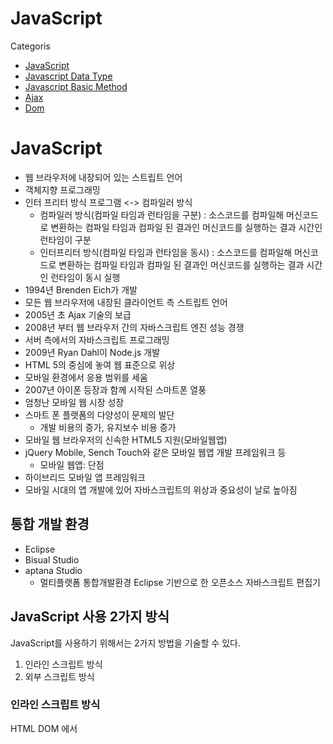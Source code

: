 
# JavaScript
Categoris

* [JavaScript](#javascript)
* [Javascript Data Type](#javascript-data-type)
* [Javascript Basic Method](#basic-method)
* [Ajax](#ajax)
* [Dom](#dom)

# JavaScript

* 웹 브라우저에 내장되어 있는 스트립트 언어
* 객체지향 프로그래밍
* 인터 프리터 방식 프로그램 <-> 컴파일러 방식
  + 컴파일러 방식(컴파일 타임과 런타임을 구분) : 소스코드를 컴파일해 머신코드로 변환하는 컴파일 타임과 컴파일 된 결과인 머신코드를 실행하는 결과 시간인 런타임이 구분
  + 인터프리터 방식(컴파일 타임과 런타임을 동시) : 소스코드를 컴파일해 머신코드로 변환하는 컴파일 타임과 컴파일 된 결과인 머신코드를 실행하는 결과 시간인 런타임이 동시 실행
* 1994년 Brenden Eich가 개발
* 모든 웹 브라우저에 내장된 클라이언트 측 스트립트 언어
* 2005년 초 Ajax 기술의 보급
* 2008년 부터 웹 브라우저 간의 자바스크립트 엔진 성능 경쟁
* 서버 측에서의 자바스크립트 프로그래밍
* 2009년 Ryan Dahl이 Node.js 개발
* HTML 5의 중심에 놓여 웹 표준으로 위상
* 모바일 환경에서 응용 범위를 세움
* 2007년 아이폰 등장과 함께 시작된 스마트폰 열풍
* 엄청난 모바일 웹 시장 성장
* 스마트 폰 플랫폼의 다양성이 문제의 발단
  - 개발 비용의 증가, 유지보수 비용 증가
* 모바일 웹 브라우저의 신속한 HTML5 지원(모바일웹앱)
* jQuery Mobile, Sench Touch와 같은 모바일 웹앱 개발 프레임워크 등
  - 모바일 웹앱: 단점
* 하이브리드 모바일 앱 프레임워크
* 모바일 시대의 앱 개발에 있어 자바스크립트의 위상과 중요성이 날로 높아짐


## 통합 개발 환경

* Eclipse
* Bisual Studio
* aptana Studio
    + 멀티플랫폼 통합개발환경 Eclipse 기반으로 한 오픈소스 자바스크립트 편집기

## JavaScript 사용 2가지 방식

JavaScript를 사용하기 위해서는 2가지 방법을 기술할 수 있다.

1. 인라인 스크립트 방식
2. 외부 스크립트 방식

### 인라인 스크립트 방식
HTML DOM 에서 <script> 태그를 사용하여 자바스크립트 코드를 직접 작성

### 외부 스크립트 방식
자바스크립트 코드를 외부 파일(* .js) 확장자에 작성하고, 작성된 js 파일을 Include 하는 방법

외부 스크립트와 인라인 스크립트는 동시에 작성 불가(인라인 스크립트의 내용은 무시된다.)


# JavaScript Data Type

자바스크립트의 DATA Type은 총 7개가 있으며 아래와 같다.

1. Boolean
2. Null
3. Undefined
4. Number
5. String
6. Symbol (ES6 에서 추가)
7. Object
> 위 리스트에서 6번까지는 primitive type 이며  Object 는 primitive가 아니다.  여기서 각 type별로 선언하는 여러가지 방법이 있지만 Object는 아래와 같이 주로 선언한다.


## 자바스크립트 변수

자바스크립트의 변수범위와 호이스팅이 작동하는 원리를 이해하는것은 필수적입니다. 이 두가지 컨셉은 직관적이면서도 이해하기가 쉽지 않습니다. 거기에는 미묘한 차이가 있으며, 자바스크립트 프로젝트에서 성공하기 위해서는 반드시 이해해야 합니다.

변수 범위 (Variable Scope)
변수 범위는 변수가 존재하는 컨텍스트입니다. 이것은 어디에서 변수에 접근할 수 있는지, 그 컨텍스트에서 변수에 접근할 수 있는지를 명시적으로 나타납니다.

변수는 지역 범위(local scope)와 전역 범위(global scope) 둘 중 하나를 가집니다.

지역 변수 (함수 수준 범위)
대부분의 프로그래밍 언어와 달리, 자바스크립트는 블럭-수준(block-level)의 범위를 가지고 있지 않습니다. 대신, 자바스크립트는 함수-수준(function-level)의 범위를 가집니다. 함수내에 정의된 변수는 지역 범위를 가지며, 해당 함수와 내부 함수에서만 접근이 가능합니다. 내부 함수에서 외부 함수의 변수 접근에 관한 더 자세한 내용은 클로저(Closure)를 설명한 글을 참조하시기 바랍니다.

### 함수-수준 범위의 예제

```JavaScript
var name = "Richard";
function showName() {
     var name = "Jack"; // 지역 변수; showName()함수에서만 접근가능.
     console.log(name); // Jack
}
console.log(name); // Richard : 전역 변수
```

### 잘못된 예제. (블럭-수준 범위로 오해할 경우)

```JavaScript
var name = "Richard";
// 아래의 if문은 name변수에 대한 지역-범위를 생성하지 않습니다.
if (name) {
     name = "Jack";
     console.log(name); // Jack : 전역 변수
}
// name은 여전히 전역변수이며 if문에서 변경되었습니다.
console.log(name); // Jack
```

>지역변수를 선언하지 않는다면 문제를 일으킬 가능성이 높아집니다.

### 지역 변수와 전역 변수

항상 지역변수를 사용하기 이전에 선언하도록 하십시오. JSHint를 사용하면 코드의 문법 오류나 스타일을 체크할 수 있습니다. 다음은 지역변수를 선언하지 않음으로 인해 문제가 발생한 경우입니다.

```JavaScript
// 지역변수를 var키워드로 선언하지 않았을 경우, 그것은 전역-범위(global-scope)가 됩니다.
var name = "Michael Jackson";
function showCelebrityName() {
     console.log(name);
}
function showOrdinaryPersonName() {
     name = "Johnny Evers";
     console.log(name);
}
showCelebrityName(); // Michael Jackson
// name 은 지역변수가 아닙니다. 이것은 전역변수 name을 변경해 버립니다.
showOrdinaryPersonName(); // Johnny Evers
// 이제 전역변수 name은 Johny Evers입니다. 더이상, 셀럽의 이름은 없습니다. -.-;;
showCelebrityName(); // Johnny Evers
// 해결책은 지역변수 선언시 var 키워드를 사용하는 것입니다.
function showOrdinaryPersonName() {
     var name = "Johnny Evers"; // 이제 name은 항상 지역변수이며, 전역변수를 덮어쓰지 않습니다.
     console.log(name);
}
```

>지역번수는 함수내에서 전역번수보다 높은 우선순위를 가집니다.

만약, 같은 이름의 전역변수와 지역변수가 존재할 경우 이 변수를 함수내에서 사용한다면, 지역변수가 우선권을 갖게 됩니다.

```JavaScript
var name = "Paul";
function users() {
     var name = "Jack";
     console.log(name);
}
users(); // Jack
```



전역 변수
함수의 외부에서 선언된 모든 변수는 전역 범위(global scope)를 가집니다. 브라우저에서, 전역 컨텍스트(또는 scope)는 window 객체를 가리킵니다.

그러므로, 전역변수는 전체 어플리케이션에서 사용이 가능합니다.

그러므로, 전역변수는 전체 어플리케이션에서 사용이 가능합니다.

```JavaScript
// 전역변수는 아래와 같이 선언될 수 있습니다.
var myName = "Richard";
// 또는
firstName = "Richard";
// 또는
var name;
name;
```

모든, 전역 변수는 window객체와 연결됩니다. 그러므로, 아래와 같이 window객체를 통해 모든 전역 변수에 접근이 가능합니다.

```JavaScript
console.log(window.myName); // Richard
// 또는
console.log("myName" in window); // true
console.log("firstName" in window); // true
```

만약, 변수가 최초 선언 없이(var 키워드를 사용하여) 초기화 되었다면, 이 변수는 자동으로 전역 컨텍스트에 추가됩니다:

```JavaScript
function showAge() {
     // age는 전역 변수입니다.
     age = 90;
     console.log(age);
}
showAge(); // 90
// age는 전역 변수이므로, 이런식으로도 호출될 수 있습니다.
console.log(age); // 90
```

아래의 firtName은 둘다 전역 범위입니다. 두번째, firstName은 {} 블럭으로 쌓여있지만, 자바 스크립트는 블럭단위 범위를 지원하지 않는다는 것을 기억하기 바랍니다.

```JavaScript
var firstName = "Richard";
{
     var firstName = "Bob";
}
console.log(firstName); // Bob
다른 예제:

for (var i=1; i<=10; i++) {
     console.log(i); // 1~10까지 출력
}
// 변수 i는 전역 변수입니다. 그러므로, 아래 함수 호출시 i는 for문에서 실행된 후 마지막 값을 가르키게 됩니다.
function aNumber() {
     console.log(i);
}
aNumber(); // 11
```

setTimeout 변수는 전역 범위에서 실행됩니다.

setTimeout 안에서 선언된 모든 함수는 전역 범위에서 실행됩니다. 다음 예제를 주의해서 보십시오.
```JavaScript
// setTimeout 함수내에서 사용된 "this"객체는 myObj가 아니라, window객체를 참조합니다.
var highValue = 200;
var constantVal = 2;
var myObj = {
     highValue: 20,
     constantVal: 5,
     calculateIt: function() {
          setTimeout(function() {
               console.log(this.constantVal * this.highValue);
          }, 2000);
     }
}
// 전역변수인 highValue와 constantVal을 사용하여 계산됩니다. 200*2.
myObj.calculateIt(); //400
```

전역 범위를 오염시키지 마십시오

자바스크립트 전문가가 되려면, 가급적 전역 범위에 변수를 생성하는것을 피하도록 해야 합니다.


자바스크립트 전문가가 되려면, 가급적 전역 범위에 변수를 생성하는것을 피하도록 해야 합니다.

```JavaScript
// 다음 두 변수는 전역 범위에 있습니다.
var firstName, lastName;
function fullName() {
     console.log("Full Name : " + firstName + " " + lastName);
}
다음은, 개선된 코드로서 전역범위를 덜 오염시킵니다.

// 함수내에 선언함으로서 이것은 지역변수 입니다.
function fullName() {
     var firstName = "Michael", lastName = "Jackson";
     console.log("Full Name : " + firstName + " " + lastName);
}
```
위의, 예제에서 fullName() 함수 역시 전역 범위에 있습니다.



### 자바스크립트 원시

리터럴 : 내가 변수에 넣을 값을 표현하는 것.

원시 : 데이터, 값, 벨류
원시를 넣은 변수는 원시변수

5가지 인스턴스
  1. 문자열
  2. 숫자
  3. 불리언
  4. Null
  5. Undefined


  ### Object Literal(객체 리터럴)

  **Object는 다음과 같이 주로 선언한다.**

  ```JavaScript
  var obj1 = {};
  var obj2 = new Object();
  ```

  위 코드에서 obj1 과 obj2는 객체는 동일한 역할을 하게 된다. 즉 아무것도 없는 빈 객체를 생성해서, 향후 프로퍼티 또는 메소드를 추가할 수 있는 객체가 된다.

  책, 자료에서는 아래와 같은 방식을 좋은 패턴이라고 말한다.

  ```JavaScript
  var obj1 = {}; //good pattern
  ```

  위 코드를 바로 literal 표기법이라고 한다. 간단하게 객체를 선언할 수 있으며 아래와 같은 코드에서는 가독성 또한 좋아진다.

  ```JavaScript
  //객체 생성과 할당
  var obj1 = {
    a: 1,
    b: 2
  };
  //객체 생성한 후 할당
  var obj2 = new Object();
  obj2.a = 1;
  obj2.b = 2;
  ```

  ---

  #### Object Literal(객체 리터럴)을 권장하는 이유
  그렇다면 단순히 가독성을 위해서 {} 를 new Object에 비해 권장하는 것일까?

  **1. {} 과  new Object()는  동일한 객체를 생성할까?**

  우선 Literal 기법과 new 기법으로 생성된 객체는 동일한 객체이다. ( 의미적으로 동일하다는 말이다. [참고]로 String 은 다르다).

  [참고]

  ```JavaScript
  var str1 = "";
  var str2 = new String();
  console.log( typeof str1 ); // "string"
  console.log( typeof str2 ); // "object"
  ```

  위 코드에서  str1 과 str2 는 다르다. str1 은 type이 string 이지만 str2는 object 이다.

  **2. 그렇다면 {}를 권장하는 이유는 무엇인가?**

  {}를 권장하는 이유에 대해 조사해 보았다.
  권장하는 이유에 대해 3가지 설명은 아래와 같다.

  **2-1. 가독성**

  Literal 기법이 대체적으로 더 짧고 직관적이며 객체를 생성하기도 더욱 용이하다. 위에서 살펴 보았듯이 생성과 할당에 더 적합하다. 또한 가장 기본적인 데이터를 선언하는데 있어서 new 표현을 덜 쓰면서, 가독성도 더 좋아진다.

  **2-2. 속도**

  이미 여러가지 실험을 통해 Literal기법이 속도가 더 빠르다는것이 증명되었다. [링크](http://jsperf.com/new-array-vs-literal/26)(약 12.14% 빠르다.)

  **2-3 Overriden에 따른 예방**

  우선 자바스크립트는 기본 함수 조차도 Overriden이 된다. overriden이란 재정의란 의미로 Object 도 어떻게 보면 자바스크립트에서 함수이기도 하다. 예제 참고

  ```JavaScript
  Object = function(){
   alert("재정의");
  };
  var obj1 = new Object(); //alert 발생
  ```

  즉 Object 란  내장함수 조차도 재정의 되어서 전혀 예상치 못한 결과를 초래할 수 있다.

  이렇게 literal기법으로 선언 하는것이 더욱 효과적이며 해당 근거는 위에 3가지 정도로 요약할 수 있다.

---

# Basic Method

DOM - Javascript Method

### javascript

```JavaScript
function submitFn(menu) {
  if (menu === "a") {
    return "a...";
  } else {
    return "b...";
  }
}
```

### DOM

```HTML
<a onclick="submitFn('a')" href="#" />
```
---



## AJAX (Asynchronous JavaScript and XML)

Ajax 설정 속성
```JavaScript
$.ajax:
    Ajax(Asynchronous JavaScript And XML)는 자바스크립트를 이용해서 비동기적(Asynchronous)으로 서버와 브라우저가 데이터를 교환할 수 있는 통신 방식을 의미

    서버로부터 웹페이지가 반환되면 화면 전체를 갱신해야 하는데 페이지 일부만을 갱신하고도 동일한 효과를 볼 수 있도록 하는 것이 Ajax이다.
    페이지 전체를 로드하여 렌더링할 필요가 없고 갱신이 필요한 일부만 로드하여 갱신하면 되므로 빠른 퍼포먼스와 부드러운 화면 표시 효과를 기대할 수 있다.

Args:
    클라이언트와 서버 간에는 데이터 교환이 필요하다. JSON(JavaScript Object Notation)은 클라이언트와 서버 간 데이터 교환을 위한 규칙 즉 데이터 포맷을 말한다.    
    JSON은 일반 텍스트 포맷보다 효과적인 데이터 구조화가 가능하며 XML 포맷보다 가볍고 사용하기 간편하며 가독성도 좋다.

    **키는 반드시 큰따옴표(작은따옴표 사용불가)로 둘러싸야 한다.**
    자바스크립트의 객체 리터럴과 매우 흡사하다. 하지만 JSON은 순수한 텍스트로 구성된 규칙이 있는 데이터 구조이다.

Return:
    서버에서 브라우저(클라이언트)로 전송된 JSON 데이터는 문자열이다.
    이 문자열을 객체로서 사용하려면 객체화하여야 하는데 이를 역직렬화(Deserializing)이라 한다. 역직렬화를 위해서 내장 객체 JSON의 static 메소드인 JSON.parse를 사용한다.

Example:
    >>>$.ajax({

      url           : callUrl, // 설정 url
      type          : "POST",  // 전송 타입 설정 (GET, POST) 방식
      data          : {        // 전송 Data : JSON Object Type
                      "bnnrMngData"  : JSON.stringify(bnnrMngData),
    							    "chkAgreeData" : chkAgreeData
                      },
      traditional   : true,	   // 배열 데이터를 전송할 떄 사용한다.

      // Ajax 비동기 통신이 성공했을때, 호출되는 콜백함수(리턴받는 매개면수 data)
      success		: function (data) {

        // 서버로 부터 받은 데이터는 JSON Object String 타입이다.
        // 이 데이터를 JSON으로 사용하려면 역직렬화해주는 JSON.parse 함수를 사용하면 JSON Object 타입으로 데이터를 가공하여 사용한다.  
        var jObj = JSON.parse(data);
      }
    });

```
Data 속성은 Json : Object Type 데이터가 전송된다.
즉 Data 형식을 Json Object Type으로 전송해줘야한다.

반대로 Ajax가 성공했을때 호출되는 콜백함수에서도 역시 받는 데이터는 Json Object Type이다. JavaScript에서 사용하려면 형 변환을 해야한다. JSON.parse(data); 와 같이

링크참조
> https://poiemaweb.com/js-ajax

#### 1. Ajax(Asynchronous JavaScript and XML)
Ajax(Asynchronous JavaScript and XML)는 자바스크립트를 이용해서 비동기적(Asynchronous)으로 서버와 브라우저가 데이터를 교환할 수 있는 통신 방식을 의미

서버로부터 웹페이지가 반환되면 화면 전체를 갱신해야 하는데 페이지 일부만을 갱신하고도 동일한 효과를 볼 수 있도록 하는 것이 Ajax이다. 페이지 전체를 로드하여 렌더링할 필요가 없고 갱신이 필요한 일부만 로드하여 갱신하면 되므로 빠른 퍼포먼스와 부드러운 화면 표시 효과를 기대할 수 있다.



#### 2. JSON (JavaScript Object Notation)
클라이언트와 서버 간에는 데이터 교환이 필요하다. JSON(JavaScript Object Notation)은 클라이언트와 서버 간 데이터 교환을 위한 규칙 즉 데이터 포맷을 말한다.

JSON은 일반 텍스트 포맷보다 효과적인 데이터 구조화가 가능하며 XML 포맷보다 가볍고 사용하기 간편하며 가독성도 좋다.

자바스크립트의 객체 리터럴과 매우 흡사하다. 하지만 JSON은 순수한 텍스트로 구성된 규칙이 있는 데이터 구조이다.

```JSON
{
  "name": "Lee",
  "gender": "male",
  "age": 20,
  "alive": true
}
```

**키는 반드시 큰따옴표(작은따옴표 사용불가)로 둘러싸야 한다.**

#### 2.1 JSON.stringify

JSON.stringify 메소드는 객체를 JSON 형식의 문자열로 변환한다.

```JavaScript
var o = {
  name: 'Lee',
  gender: 'male',
  age: 20
};

// 객체 => JSON 형식의 문자열
var strObject = JSON.stringify(o);
console.log(typeof strObject, strObject);
// string {"name":"Lee","gender":"male","age":20}

// 객체 => JSON 형식의 문자열 + prettify
var strPrettyObject = JSON.stringify(o, null, 2);
console.log(typeof strPrettyObject, strPrettyObject);
/*
string {
  "name": "Lee",
  "gender": "male",
  "age": 20
}
*/

// replacer
// 값의 타입이 Number이면 필터링되어 반환되지 않는다.
function filter(key, value) {
  return typeof value === 'number' ? undefined : value;
}

// 객체 => JSON 형식의 문자열 + replacer + prettify
var strFilteredObject = JSON.stringify(o, filter, 2);
console.log(typeof strFilteredObject, strFilteredObject);
/*
string {
  "name": "Lee",
  "gender": "male"
}
*/

var arr = [1, 5, 'false'];

// 배열 객체 => 문자열
var strArray = JSON.stringify(arr);
console.log(typeof strArray, strArray); // string [1,5,"false"]

// replacer
// 모든 값을 대문자로 변환된 문자열을 반환한다
function replaceToUpper(key, value) {
  return value.toString().toUpperCase();
}

// 배열 객체 => 문자열 + replacer
var strFilteredArray = JSON.stringify(arr, replaceToUpper);
console.log(typeof strFilteredArray, strFilteredArray); // string "1,5,FALSE"
```

#### 2.2 JSON.parse
JSON.parse 메소드는 JSON 데이터를 가진 문자열을 객체로 변환한다.

> 서버로부터 브라우저로 전송된 JSON 데이터는 문자열이다. 이 문자열을 객체로서 사용하려면 객체화하여야 하는데 이를 역직렬화(Deserializing)이라 한다. 역직렬화를 위해서 내장 객체 JSON의 static 메소드인 JSON.parse를 사용한다.

```JavaScript
// JSON 형식의 문자열 => 객체
var obj = JSON.parse(strObject);
console.log(typeof obj, obj); // object { name: 'Lee', gender: 'male' }

// 문자열 => 배열 객체
var objArray = JSON.parse(strArray);
console.log(typeof objArray, objArray); // object [1, 5, "false"]
```

배열이 JSON 형식의 문자열로 변환되어 있는 경우 JSON.parse는 문자열을 배열 객체로 변환한다. 배열의 요소가 객체인 경우 배열의 요소까지 객체로 변환한다.

```JavaScript
var todos = [
  { id: 1, content: 'HTML', completed: true },
  { id: 2, content: 'CSS', completed: true },
  { id: 3, content: 'JavaScript', completed: false }
];

// 배열 => JSON 형식의 문자열
var str = JSON.stringify(todos);
console.log(typeof str, str);

// JSON 형식의 문자열 => 배열
var parsed = JSON.parse(str);
console.log(typeof parsed, parsed);
```


## 즉시 실행 함수

```JavaScript
// 즉시실행함수, ->함수가 호출되서 실행되는것이 아니고 즉시 함수가 실행
// 함수의 실행 결과값을 변수에 할당한다. ->
// 함수의 결과는 return으로 주로 표현
// return 문이 없으면 결과값이 없기 때문에 undifined가 들어간다.

// static을 사용 유무로 객체 리터럴 방식보다 좋은 이유
// 객체 리터럴방식은 public,
// 즉시 실행 함수 방식은 private
// 내부함수 or 중첩함수
// 내수함수명은 앞에 "_"를 붙인다.
// 내부함수의 접근방법 -> return
```


## HTML DOM Data 속성 값 가져오기

```JavaScript
$this.data("name");

//Target
$("data-name");
```


## Validation 예외 설정

### 공백(스페이스) 제거 정규식

```JavaScript
$this.val().replace(/(\s*)/g, ""):
    replace() 함수를 활용하여, 빈공백(" ") 뛰어쓰기를 전부 없애주는 정규식

Args:
    (/(\s*)/g, "") : 빈 공백을 제거해주는 정규식

Return:
    공백을 제거한 문자열 데이터 리턴

Example:
    >>> var removeBlankData = $this.val().replace(/(\s*)/g, "");
```


## DOM

문서 객체 모델(DOM; Document Object Model)은 객체 지향 모델로써 구조화된 문서를 표현하는 형식이다. DOM은 플랫폼/언어 중립적으로 구조화된 문서를 표현하며, 표준은 [W3C의 공식 (https://www.w3.org/DOM/)](https://www.w3.org/DOM/)이다.

DOM 은 프로그래밍 언어는 아니지만 DOM 이 없다면 자바스크립트 언어는 웹 페이지 또는 XML 페이지 및 요소들과 관련된 모델이나 개념들에 대한 정보를 갖지 못하게 된다. 문서의 모든 element - 전체 문서, 헤드, 문서 안의 table, table header, table cell 안의 text - 는 **문서를 위한 document object model 의 한 부분이다.** 때문에, **이러한 요소들을 DOM 과 자바스크립트와 같은 스크립팅 언어를 통해 접근하고 조작할 수 있는 것이다.**  

페이지 콘텐츠(the page content)는 DOM 에 저장되고 자바스크립트를 통해 접근하거나 조작할 수 있다. 이것을 방정식으로 표현하면 아래와 같다:

API (web or XML page) = DOM + JS (scripting language)

DOM 은 프로그래밍 언어와 독립적으로 디자인되었다. 때문에 문서의 구조적인 표현은 단일 API 를 통해 이용가능하다.  이 문서에서는 자바스크립트를 주로 사용하였지만, DOM 의 구현은 어떠한 언어에서도 가능하다.

이 문서는 objects 와 types 을 최대한 간단하게 설명하려 한다. API 에는 우리가 반드시 알고 있어야 할 수많은 data types 이 있다는 사실을 염두해 두기 바란다.  이 문서에서는 nodes 는 elements 로, 노드의 arrays 는 nodeLists(또는 elements), attribute 노드들은 attributes 로 표현하였다.

아래의 표는 이러한 data types 에 대한 간략한 설명이다.


<center>Data Type</center> |  <center> Description </center> |
|:--------|:--------|
| **document**  | member 가 document type 의 object 를 리턴할 때(예를 들어 element의 ownerDocument property 는 그것이 속해 있는 document 를 return 한다. ), 이 object 는 root document object 자체이다. 는 document object 에 대한 설명은 [DOM document Reference](https://developer.mozilla.org/en-US/docs/Web/API/document) 챕터를 참조하라.
| **element** | element 는 DOM API 의 member 에 의해 return 된 element 또는 element type 의 node 를 의미한다. [document.createElement()](https://developer.mozilla.org/en-US/docs/Web/API/Document/createElement) method 가 node 를 참조하는 object 를 리턴한다고 말하는 대신, 이 method 가 DOM 안에서 생생되는 element 를 리턴한다고 좀 더 단순하게 말할 수 있다. element 객체들은 DOM Element interface 와 함께 좀 더 기본적인 Node interface 를 구현한 것이기 때문에 이 reference 에는 두 가지가 모두 포함되었다고 생각하면 된다. |
| **node** | odeList 는 elements 의 배열이다. ([document.getElementsByTagName()](https://developer.mozilla.org/en-US/docs/Web/API/Document/getElementsByTagName) method 에 의해 리턴된 것과 같은) nodeList의 Items 은 index 를 통해 접근 가능하며, 다음과 같이 두 가지 방식이 있다.(list.item(1), list[1]) 위의 방식들은 동일한 것이다. item()method는 nodeList object 의 단일 method 이다. 두번째 방식은 list 에서 두번째 item 을 fetch 하는 전형적인 array syntax 이다.    |
| **attribute** | attribute 가 member 에 의해 리턴되는 것은(예를 들어 createAttribute() method 호출에 의한 리턴), attribute 에 대한 특별한 인터페이스를 노출하는 object reference 이다. attributes 는 DOM 에서 elements 와 같은 nodes 이다. elements 만큼 많이 사용되지는 않는다.  |
| **namedNodeMap** | namedNodeMap 는 array 와 유사하지만 items 은 name 또는 index 에 의해 접근 가능하다. 리스트는 특별한 정렬이 적용되지 않았기 enumeration 할 때 index 를 주로 사용한다. namedNodeMap 는 이를 위해 item() method 가 있으며, namedNodeMap 에 item 을 추가하거나 삭제할 수 있다. |
